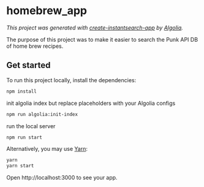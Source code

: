 # homebrew_app

_This project was generated with [create-instantsearch-app](https://github.com/algolia/create-instantsearch-app) by [Algolia](https://algolia.com)._

The purpose of this project was to make it easier to search the Punk API DB of home brew recipes.

## Get started

To run this project locally, install the dependencies:

```sh
npm install
```

init algolia index but replace placeholders with your Algolia configs
```sh
npm run algolia:init-index
```

run the local server
```sh
npm run start
```

Alternatively, you may use [Yarn](https://http://yarnpkg.com/):

```sh
yarn
yarn start
```

Open http://localhost:3000 to see your app.
